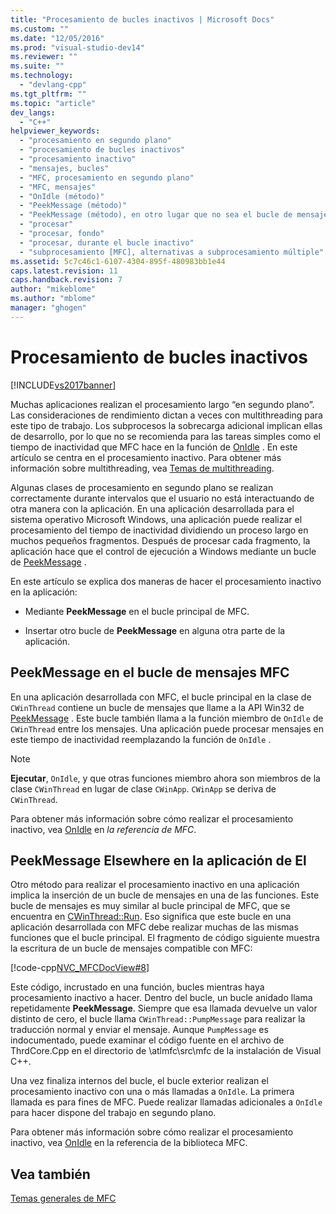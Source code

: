 ```yaml
---
title: "Procesamiento de bucles inactivos | Microsoft Docs"
ms.custom: ""
ms.date: "12/05/2016"
ms.prod: "visual-studio-dev14"
ms.reviewer: ""
ms.suite: ""
ms.technology: 
  - "devlang-cpp"
ms.tgt_pltfrm: ""
ms.topic: "article"
dev_langs: 
  - "C++"
helpviewer_keywords: 
  - "procesamiento en segundo plano"
  - "procesamiento de bucles inactivos"
  - "procesamiento inactivo"
  - "mensajes, bucles"
  - "MFC, procesamiento en segundo plano"
  - "MFC, mensajes"
  - "OnIdle (método)"
  - "PeekMessage (método)"
  - "PeekMessage (método), en otro lugar que no sea el bucle de mensajes"
  - "procesar"
  - "procesar, fondo"
  - "procesar, durante el bucle inactivo"
  - "subprocesamiento [MFC], alternativas a subprocesamiento múltiple"
ms.assetid: 5c7c46c1-6107-4304-895f-480983bb1e44
caps.latest.revision: 11
caps.handback.revision: 7
author: "mikeblome"
ms.author: "mblome"
manager: "ghogen"
---
```

# Procesamiento de bucles inactivos
[!INCLUDE[vs2017banner](../assembler/inline/includes/vs2017banner.md)]

Muchas aplicaciones realizan el procesamiento largo “en segundo plano”. Las consideraciones de rendimiento dictan a veces con multithreading para este tipo de trabajo.  Los subprocesos la sobrecarga adicional implican ellas de desarrollo, por lo que no se recomienda para las tareas simples como el tiempo de inactividad que MFC hace en la función de [OnIdle](../Topic/CWinThread::OnIdle.md) .  En este artículo se centra en el procesamiento inactivo.  Para obtener más información sobre multithreading, vea [Temas de multithreading](../parallel/multithreading-support-for-older-code-visual-cpp.md).  
  
 Algunas clases de procesamiento en segundo plano se realizan correctamente durante intervalos que el usuario no está interactuando de otra manera con la aplicación.  En una aplicación desarrollada para el sistema operativo Microsoft Windows, una aplicación puede realizar el procesamiento del tiempo de inactividad dividiendo un proceso largo en muchos pequeños fragmentos.  Después de procesar cada fragmento, la aplicación hace que el control de ejecución a Windows mediante un bucle de [PeekMessage](http://msdn.microsoft.com/library/windows/desktop/ms644943) .  
  
 En este artículo se explica dos maneras de hacer el procesamiento inactivo en la aplicación:  
  
-   Mediante **PeekMessage** en el bucle principal de MFC.  
  
-   Insertar otro bucle de **PeekMessage** en alguna otra parte de la aplicación.  
  
##  <a name="_core_peekmessage_in_the_mfc_message_loop"></a> PeekMessage en el bucle de mensajes MFC  
 En una aplicación desarrollada con MFC, el bucle principal en la clase de `CWinThread` contiene un bucle de mensajes que llame a la API Win32 de [PeekMessage](http://msdn.microsoft.com/library/windows/desktop/ms644943) .  Este bucle también llama a la función miembro de `OnIdle` de `CWinThread` entre los mensajes.  Una aplicación puede procesar mensajes en este tiempo de inactividad reemplazando la función de `OnIdle` .  
  
> [!NOTE]
>  **Ejecutar**, `OnIdle`, y que otras funciones miembro ahora son miembros de la clase `CWinThread` en lugar de clase `CWinApp`.  `CWinApp` se deriva de `CWinThread`.  
  
 Para obtener más información sobre cómo realizar el procesamiento inactivo, vea [OnIdle](../Topic/CWinThread::OnIdle.md) en *la referencia de MFC*.  
  
##  <a name="_core_peekmessage_elsewhere_in_your_application"></a> PeekMessage Elsewhere en la aplicación de El  
 Otro método para realizar el procesamiento inactivo en una aplicación implica la inserción de un bucle de mensajes en una de las funciones.  Este bucle de mensajes es muy similar al bucle principal de MFC, que se encuentra en [CWinThread::Run](../Topic/CWinThread::Run.md).  Eso significa que este bucle en una aplicación desarrollada con MFC debe realizar muchas de las mismas funciones que el bucle principal.  El fragmento de código siguiente muestra la escritura de un bucle de mensajes compatible con MFC:  
  
 [!code-cpp[NVC_MFCDocView#8](../mfc/codesnippet/CPP/idle-loop-processing_1.cpp)]  
  
 Este código, incrustado en una función, bucles mientras haya procesamiento inactivo a hacer.  Dentro del bucle, un bucle anidado llama repetidamente **PeekMessage**.  Siempre que esa llamada devuelve un valor distinto de cero, el bucle llama `CWinThread::PumpMessage` para realizar la traducción normal y enviar el mensaje.  Aunque `PumpMessage` es indocumentado, puede examinar el código fuente en el archivo de ThrdCore.Cpp en el directorio de \\atlmfc\\src\\mfc de la instalación de Visual C\+\+.  
  
 Una vez finaliza internos del bucle, el bucle exterior realizan el procesamiento inactivo con una o más llamadas a `OnIdle`.  La primera llamada es para fines de MFC.  Puede realizar llamadas adicionales a `OnIdle` para hacer dispone del trabajo en segundo plano.  
  
 Para obtener más información sobre cómo realizar el procesamiento inactivo, vea [OnIdle](../Topic/CWinThread::OnIdle.md) en la referencia de la biblioteca MFC.  
  
## Vea también  
 [Temas generales de MFC](../mfc/general-mfc-topics.md)